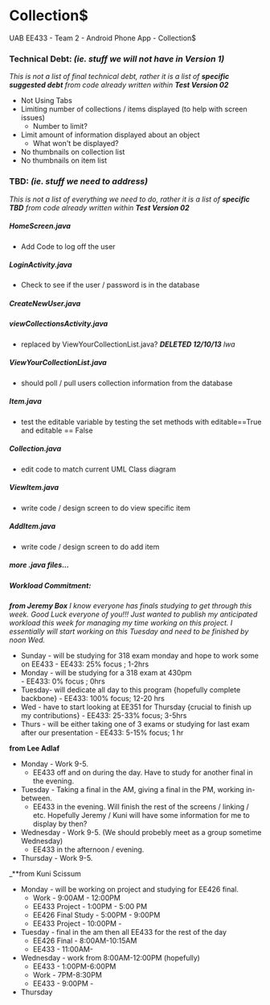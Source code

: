 Collection$
===========

UAB EE433 - Team 2 - Android Phone App - Collection$

### Technical Debt: _(ie. stuff we will not have in Version 1)_

_This is not a list of final technical debt, rather it is a list of **specific suggested debt** from code already written within **Test Version 02**_

*	Not Using Tabs
*	Limiting number of collections / items displayed (to help with screen issues)
	*	Number to limit?
*	Limit amount of information displayed about an object
	*	What won't be displayed?
*	No thumbnails on collection list
*	No thumbnails on item list

### TBD: _(ie. stuff we need to address)_

_This is not a list of everything we need to do, rather it is a list of **specific TBD** from code already written within **Test Version 02**_

##### HomeScreen.java

*	Add Code to log off the user

##### LoginActivity.java

*	Check to see if the user / password is in the database

##### CreateNewUser.java

##### viewCollectionsActivity.java

*	replaced by ViewYourCollectionList.java? **_DELETED 12/10/13_** _lwa_

##### ViewYourCollectionList.java

*	should poll / pull users collection information from the database

##### Item.java

*	test the editable variable by testing the set methods with editable==True and editable == False

##### Collection.java 

*	edit code to match current UML Class diagram

##### ViewItem.java

*	write code / design screen to do view specific item

##### AddItem.java

*	write code / design screen to do add item

##### more .java files...



##### Workload Commitment:
_**from Jeremy Box** I know everyone has finals studying to get through this week. Good Luck everyone of you!!!
Just wanted to publish my anticipated workload this week for managing my time working on this project. I essentially 
will start working on this Tuesday and need to be finished by noon Wed._

* Sunday - will be studying for 318 exam monday and hope to work some on EE433 
		 - EE433: 25% focus ;  1-2hrs
* Monday -  will be studying for a 318 exam at 430pm 						   
		 - EE433: 0% focus ;  0hrs
* Tuesday- will dedicate all day to this program {hopefully complete backbone}
		 - EE433: 100% focus;  12-20 hrs
* Wed    - have to start looking at EE351 for Thursday {crucial to finish up my contributions}
		 - EE433: 25-33% focus;  3-5hrs
* Thurs  - will be either taking one of 3 exams or studying for last exam after our presentation
		 - EE433: 5-15% focus;  1 hr

**from Lee Adlaf**

*	Monday - Work 9-5.
	*	EE433 off and on during the day.  Have to study for another final in the evening.
*	Tuesday - Taking a final in the AM, giving a final in the PM, working in-between.
	*	EE433 in the evening.  Will finish the rest of the screens / linking / etc.  Hopefully Jeremy / Kuni will have some information for me to display by then?
*	Wednesday - Work 9-5. (We should probebly meet as a group sometime Wednesday)
	*	EE433 in the afternoon / evening.  
*	Thursday - Work 9-5.

_**from Kuni Scissum
*	Monday - will be working on project and studying for EE426 final.
	* 	Work - 9:00AM - 12:00PM
	*	EE433 Project - 1:00PM - 5:00 PM
	*	EE426 Final Study - 5:00PM - 9:00PM
	*	EE433 Project - 10:00PM - 
*	Tuesday - final in the am then all EE433 for the rest of the day 
	*	EE426 Final - 8:00AM-10:15AM 
	*	EE433 - 11:00AM-
*	Wednesday - work from 8:00AM-12:00PM (hopefully)
	*	EE433 - 1:00PM-6:00PM
	*	Work - 7PM-8:30PM
	*	EE433 - 9:00PM - 
*	Thursday



